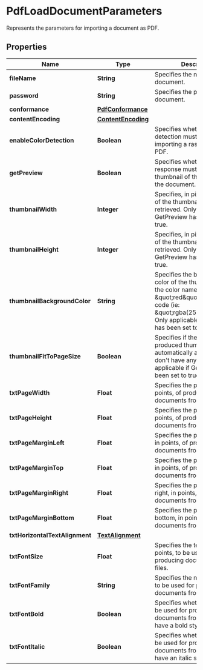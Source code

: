 

# PdfLoadDocumentParameters

Represents the parameters for importing a document as PDF.
## Properties

Name | Type | Description | Notes
------------ | ------------- | ------------- | -------------
**fileName** | **String** | Specifies the name of the document. |  [optional]
**password** | **String** | Specifies the password of the document. |  [optional]
**conformance** | [**PdfConformance**](PdfConformance.md) |  |  [optional]
**contentEncoding** | [**ContentEncoding**](ContentEncoding.md) |  |  [optional]
**enableColorDetection** | **Boolean** | Specifies whether color detection must be used while importing a raster format to PDF. |  [optional]
**getPreview** | **Boolean** | Specifies whether the response must contain a thumbnail of the first page of the document. |  [optional]
**thumbnailWidth** | **Integer** | Specifies, in pixels, the width of the thumbnail to be retrieved. Only applicable if GetPreview has been set to true. |  [optional]
**thumbnailHeight** | **Integer** | Specifies, in pixels, the height of the thumbnail to be retrieved.  Only applicable if GetPreview has been set to true. |  [optional]
**thumbnailBackgroundColor** | **String** | Specifies the background color of the thumbnail, using the color name (ie: \&quot;red\&quot;) or its RGBa code (ie: \&quot;rgba(255,0,0,1)\&quot;).   Only applicable if GetPreview has been set to true. |  [optional]
**thumbnailFitToPageSize** | **Boolean** | Specifies if the size of the produced thumbnail is automatically adjusted to don&#39;t have any margin.  Only applicable if GetPreview has been set to true. |  [optional]
**txtPageWidth** | **Float** | Specifies the page width, in points, of produced documents from txt files. |  [optional]
**txtPageHeight** | **Float** | Specifies the page height, in points, of produced documents from txt files. |  [optional]
**txtPageMarginLeft** | **Float** | Specifies the page margin left, in points, of produced documents from txt files. |  [optional]
**txtPageMarginTop** | **Float** | Specifies the page margin top, in points, of produced documents from txt files. |  [optional]
**txtPageMarginRight** | **Float** | Specifies the page margin right, in points, of produced documents from txt files. |  [optional]
**txtPageMarginBottom** | **Float** | Specifies the page margin bottom, in points, of produced documents from txt files. |  [optional]
**txtHorizontalTextAlignment** | [**TextAlignment**](TextAlignment.md) |  |  [optional]
**txtFontSize** | **Float** | Specifies the text size, in points, to be used for producing documents from txt files. |  [optional]
**txtFontFamily** | **String** | Specifies the name of the font to be used for producing documents from txt files. |  [optional]
**txtFontBold** | **Boolean** | Specifies whether the font to be used for producing documents from txt files must have a bold style. |  [optional]
**txtFontItalic** | **Boolean** | Specifies whether the font to be used for producing documents from txt files must have an italic style. |  [optional]



